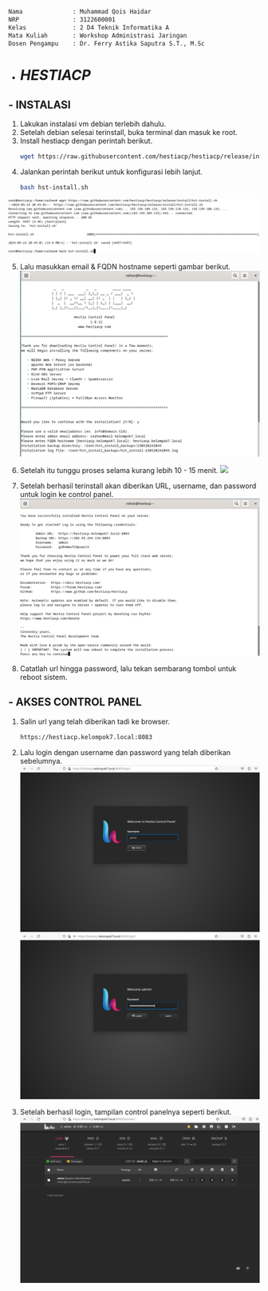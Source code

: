    Nama		      : Muhammad Qois Haidar
    NRP		          : 3122600001
    Kelas		      : 2 D4 Teknik Informatika A
    Mata Kuliah	      : Workshop Administrasi Jaringan
    Dosen Pengampu	  : Dr. Ferry Astika Saputra S.T., M.Sc
    

- # _HESTIACP_

## - INSTALASI

1. Lakukan instalasi vm debian terlebih dahulu.
2. Setelah debian selesai terinstall, buka terminal dan masuk ke root.
3. Install hestiacp dengan perintah berikut.
   ```bash
   wget https://raw.githubusercontent.com/hestiacp/hestiacp/release/install/hst-install.sh
   ```
4. Jalankan perintah berikut untuk konfigurasi lebih lanjut.
   ```bash
   bash hst-install.sh
   ```
![](assets/h1.png)

5. Lalu masukkan email & FQDN hostname seperti gambar berikut.
   ![](assets/h2.png)

6. Setelah itu tunggu proses selama kurang lebih 10 - 15 menit.
   ![](assets/h3.png)
   
7. Setelah berhasil terinstall akan diberikan URL, username, dan password untuk login ke control panel.
   ![](assets/5.png)

8. Catatlah url hingga password, lalu tekan sembarang tombol untuk reboot sistem.

## - AKSES CONTROL PANEL

1. Salin url yang telah diberikan tadi ke browser.
   ```bash
   https://hestiacp.kelompok7.local:8083
   ```

2. Lalu login dengan username dan password yang telah diberikan sebelumnya.
   ![](assets/6.png)
   ![](assets/7.png)

4. Setelah berhasil login, tampilan control panelnya seperti berikut.
   ![](assets/8.png)

